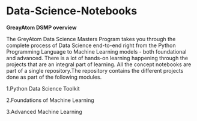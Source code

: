# Data-Science-Notebooks


**GreayAtom DSMP overview**


The GreyAtom Data Science Masters Program takes you through the complete process of Data Science end-to-end right from the Python Programming Language to Machine Learning models - both foundational and advanced. There is a lot of hands-on learning happening through the projects that are an integral part of learning. All the concept notebooks are part of a single repository.The repository contains the different projects done as part of the following modules.

1.Python Data Science Toolkit


2.Foundations of Machine Learning


3.Advanced Machine Learning



